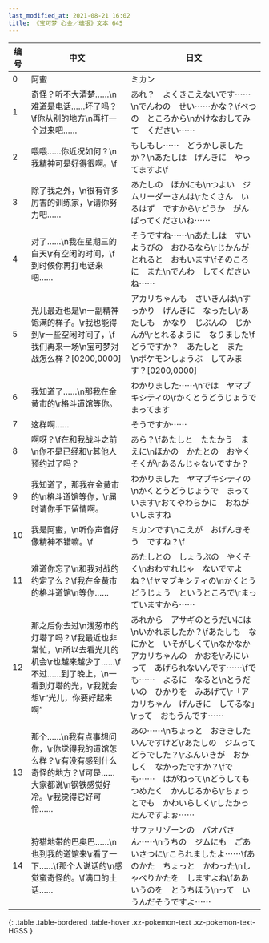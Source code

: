 ```yaml
---
last_modified_at: 2021-08-21 16:02
title: 《宝可梦 心金／魂银》文本 645
---
```

| 编号 | 中文 | 日文 |
| ---- | ---- | ---- |
| 0 | 阿蜜 | ミカン |
| 1 | 奇怪？听不大清楚……\n难道是电话……坏了吗？\f你从别的地方\n再打一个过来吧…… | あれ？　よくきこえないです⋯⋯\nでんわの　せい⋯⋯かな？\fべつの　ところから\nかけなおしてみて　ください⋯⋯ |
| 2 | 喂喂……你近况如何？\n我精神可是好得很啊。\f | もしもし⋯⋯　どうかしましたか？\nあたしは　げんきに　やってますよ\f |
| 3 | 除了我之外，\n很有许多厉害的训练家，\r请你努力吧…… | あたしの　ほかにも\nつよい　ジムリーダーさんは\rたくさん　いるはず　ですから\rどうか　がんばってくださいね⋯⋯ |
| 4 | 对了……\n我在星期三的白天\r有空闲的时间，\f到时候你再打电话来吧…… | そうですね⋯⋯\nあたしは　すいようびの　おひるなら\rじかんが　とれると　おもいます\fそのころに　また\nでんわ　してくださいね⋯⋯ |
| 5 | 光儿最近也是\n一副精神饱满的样子。\r我也能得到\r一些空闲时间了，\f我们再来一场\n宝可梦对战怎么样？[0200,0000] | アカリちゃんも　さいきんは\nすっかり　げんきに　なったし\rあたしも　かなり　じぶんの　じかんが\rとれるように　なりました\fどうですか？　あたしと　また　\nポケモンしょうぶ　してみます？[0200,0000] |
| 6 | 我知道了……\n那我在金黄市的\r格斗道馆等你。 | わかりました⋯⋯\nでは　ヤマブキシティの\rかくとうどうじょうで　まってます |
| 7 | 这样啊…… | そうですか⋯⋯ |
| 8 | 啊呀？\f在和我战斗之前\n你不是已经和\r其他人预约过了吗？ | あら？\fあたしと　たたかう　まえに\nほかの　かたとの　おやくそくが\rあるんじゃないですか？ |
| 9 | 我知道了，那我在金黄市的\n格斗道馆等你，\r届时请你手下留情啊。 | わかりました　ヤマブキシティの\nかくとうどうじょうで　まっています\rおてやわらかに　おねがいしますね |
| 10 | 我是阿蜜，\n听你声音好像精神不错嘛。\f | ミカンです\nこえが　おげんきそう　ですね？\f |
| 11 | 难道你忘了\n和我对战的约定了么？\f我在金黄市的格斗道馆\n等你…… | あたしとの　しょうぶの　やくそく\nおわすれじゃ　ないですよね？\fヤマブキシティの\nかくとうどうじょう　というところで\rまっていますから⋯⋯ |
| 12 | 那之后你去过\n浅葱市的灯塔了吗？\f我最近也非常忙，\n所以去看光儿的机会\r也越来越少了……\f不过……到了晚上，\n一看到灯塔的光，\r我就会想\r“光儿，你要好起来啊” | あれから　アサギのとうだいには\nいかれましたか？\fあたしも　なにかと　いそがしくて\nなかなか　アカリちゃんの　かおを\rみにいって　あげられないんです⋯⋯\fでも⋯⋯　よるに　なると\nとうだいの　ひかりを　みあげて\r「アカリちゃん　げんきに　してるな」\rって　おもうんです⋯⋯ |
| 13 | 那个……\n我有点事想问你，\r你觉得我的道馆怎么样？\r有没有感到什么奇怪的地方？\f可是……大家都说\n钢铁感觉好冷。\r我觉得它好可怜…… | あの⋯⋯\nちょっと　おききしたいんですけど\rあたしの　ジムって　どうでした？\rふんいきが　おかしく　なかったですか？\fでも⋯⋯　はがねって\nどうしても　つめたく　かんじるから\rちょっとでも　かわいらしく\rしたかったんですよぉ⋯⋯ |
| 14 | 狩猎地带的巴奥巴……\n也到我的道馆来\r看了一下……\f那个人说话的\n感觉蛮奇怪的。\f满口的土话…… | サファリゾーンの　バオバさん⋯⋯\nうちの　ジムにも　ごあいさつに\rこられましたよ⋯⋯\fあのかた　ちょっと　かわった\nしゃべりかたを　しますよね\fああいうのを　とうちほう\nって　いうんだそうですよ⋯⋯ |
{: .table .table-bordered .table-hover .xz-pokemon-text .xz-pokemon-text-HGSS }